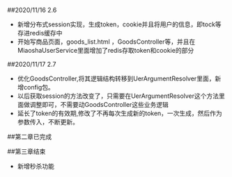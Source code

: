 ##2020/11/16 2.6
- 新增分布式session实现，生成token，cookie并且将用户的信息，即tock等存进redis缓存中
- 开始写商品页面，goods_list.html ，GoodsController等，并且在MiaoshaUserService里面增加了redis存取token和cookie的部分

##2020/11/17 2.7
- 优化GoodsController,将其逻辑结构转移到UerArgumentResolver里面，新增config包。
- 以后获取session的方法改变了，只需要在UerArgumentResolver这个方法里面做调整即可，不需要动GoodsController这些业务逻辑
- 延长了token的有效期,修改了不再每次生成新的token，一次生成，然后作为参数传入，不断更新。

##第二章已完成

##第三章结束
- 新增秒杀功能
